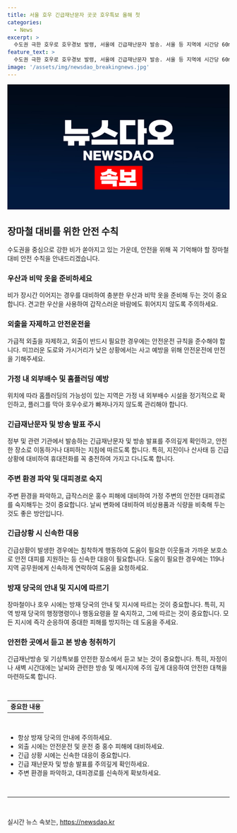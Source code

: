 ```yaml
---
title: 서울 호우 긴급재난문자 곳곳 호우특보 올해 첫
categories:
  - News
excerpt: >
  수도권 극한 호우로 호우경보 발령, 서울에 긴급재난문자 발송. 서울 등 지역에 시간당 60mm 이상의 강한 비. 경기북부에도 매우 강한 비 예상. 산사태, 침수 등 피해에 유의 요망. 장마, 집중호우, 폭우 관련 제보 및 기사문의 환영. (limhakyung@yna.co.kr) #장마 #집중호우 #폭우
feature_text: >
  수도권 극한 호우로 호우경보 발령, 서울에 긴급재난문자 발송. 서울 등 지역에 시간당 60mm 이상의 강한 비. 경기북부에도 매우 강한 비 예상. 산사태, 침수 등 피해에 유의 요망. 장마, 집중호우, 폭우 관련 제보 및 기사문의 환영. (limhakyung@yna.co.kr) #장마 #집중호우 #폭우
image: '/assets/img/newsdao_breakingnews.jpg'
---
```


<p><img src="/assets/img/newsdao_breakingnews.jpg" alt="flaretime 속보" /></p>

<h2 data-ke-size="size26">장마철 대비를 위한 안전 수칙</h2>

<p data-ke-size="size16">수도권을 중심으로 강한 비가 쏟아지고 있는 가운데, 안전을 위해 꼭 기억해야 할 장마철 대비 안전 수칙을 안내드리겠습니다.</p>

<h3 data-ke-size="size24">우산과 비막 옷을 준비하세요</h3>

<p data-ke-size="size16">비가 장시간 이어지는 경우를 대비하여 충분한 우산과 비막 옷을 준비해 두는 것이 중요합니다. 견고한 우산을 사용하여 갑작스러운 바람에도 휘어지지 않도록 주의하세요.</p>

<h3 data-ke-size="size24">외출을 자제하고 안전운전을</h3>

<p data-ke-size="size16">가급적 외출을 자제하고, 외출이 반드시 필요한 경우에는 안전운전 규칙을 준수해야 합니다. 미끄러운 도로와 가시거리가 낮은 상황에서는 사고 예방을 위해 안전운전에 만전을 기해주세요.</p>

<h3 data-ke-size="size24">가정 내 외부배수 및 홈플러딩 예방</h3>

<p data-ke-size="size16">위치에 따라 홈플러딩의 가능성이 있는 지역은 가정 내 외부배수 시설을 정기적으로 확인하고, 플러그를 막아 호우수로가 빠져나가지 않도록 관리해야 합니다.</p>

<h3 data-ke-size="size24">긴급재난문자 및 방송 발표 주시</h3>

<p data-ke-size="size16">정부 및 관련 기관에서 발송하는 긴급재난문자 및 방송 발표를 주의깊게 확인하고, 안전한 장소로 이동하거나 대피하는 지침에 따르도록 합니다. 특히, 지진이나 산사태 등 긴급상황에 대비하여 휴대전화를 꼭 충전하여 가지고 다니도록 합니다.</p>

<h3 data-ke-size="size24">주변 환경 파악 및 대피경로 숙지</h3>

<p data-ke-size="size16">주변 환경을 파악하고, 급작스러운 홍수 피해에 대비하여 가정 주변의 안전한 대피경로를 숙지해두는 것이 중요합니다. 날씨 변화에 대비하여 비상용품과 식량을 비축해 두는 것도 좋은 방안입니다.</p>

<h3 data-ke-size="size24">긴급상황 시 신속한 대응</h3>

<p data-ke-size="size16">긴급상황이 발생한 경우에는 침착하게 행동하여 도움이 필요한 이웃들과 가까운 보호소로 안전 대피를 지원하는 등 신속한 대응이 필요합니다. 도움이 필요한 경우에는 119나 지역 공무원에게 신속하게 연락하여 도움을 요청하세요.</p>

<h3 data-ke-size="size24">방재 당국의 안내 및 지시에 따르기</h3>

<p data-ke-size="size16">장마철이나 호우 시에는 방재 당국의 안내 및 지시에 따르는 것이 중요합니다. 특히, 지역 방재 당국의 행정명령이나 행동요령을 잘 숙지하고, 그에 따르는 것이 중요합니다. 모든 지시에 즉각 순응하여 중대한 피해를 방지하는 데 도움을 주세요.</p>

<h3 data-ke-size="size24">안전한 곳에서 듣고 본 방송 청취하기</h3>

<p data-ke-size="size16">긴급재난방송 및 기상특보를 안전한 장소에서 듣고 보는 것이 중요합니다. 특히, 자정이나 새벽 시간대에는 날씨와 관련한 방송 및 메시지에 주의 깊게 대응하여 안전한 대책을 마련하도록 합니다.</p>

<p data-ke-size="size16">&nbsp;</p>

<table>
    <tbody>
        <tr>
            <td style="text-align: center; height: 17px;"><b>중요한 내용</b></td>
        </tr>
    </tbody>
</table>

<p data-ke-size="size16">&nbsp;</p>

<ul>
    <li>항상 방재 당국의 안내에 주의하세요.</li>
    <li>외출 시에는 안전운전 및 운전 중 홍수 피해에 대비하세요.</li>
    <li>긴급 상황 시에는 신속한 대응이 중요합니다.</li>
    <li>긴급 재난문자 및 방송 발표를 주의깊게 확인하세요.</li>
    <li>주변 환경을 파악하고, 대피경로를 신속하게 확보하세요.</li>
</ul>

<p data-ke-size="size16">&nbsp;</p>

<hr>

<p data-ke-size="size16">&nbsp;</p>
실시간 뉴스 속보는, <a href="https://newsdao.kr" rel="dofollow">https://newsdao.kr</a>


